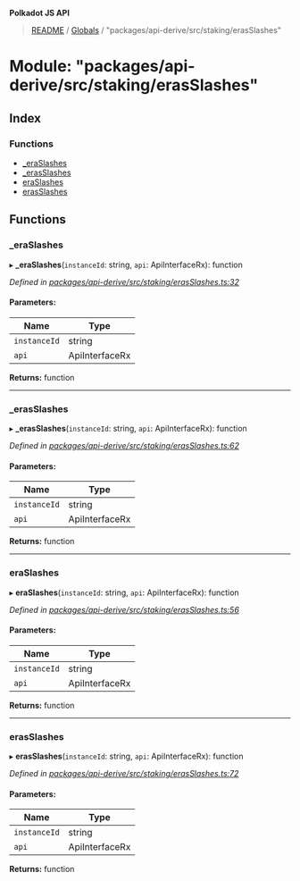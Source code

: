 **Polkadot JS API**

> [README](../README.md) / [Globals](../globals.md) / "packages/api-derive/src/staking/erasSlashes"

# Module: "packages/api-derive/src/staking/erasSlashes"

## Index

### Functions

* [\_eraSlashes](_packages_api_derive_src_staking_erasslashes_.md#_eraslashes)
* [\_erasSlashes](_packages_api_derive_src_staking_erasslashes_.md#_erasslashes)
* [eraSlashes](_packages_api_derive_src_staking_erasslashes_.md#eraslashes)
* [erasSlashes](_packages_api_derive_src_staking_erasslashes_.md#erasslashes)

## Functions

### \_eraSlashes

▸ **_eraSlashes**(`instanceId`: string, `api`: ApiInterfaceRx): function

*Defined in [packages/api-derive/src/staking/erasSlashes.ts:32](https://github.com/polkadot-js/api/blob/5577723b7/packages/api-derive/src/staking/erasSlashes.ts#L32)*

#### Parameters:

Name | Type |
------ | ------ |
`instanceId` | string |
`api` | ApiInterfaceRx |

**Returns:** function

___

### \_erasSlashes

▸ **_erasSlashes**(`instanceId`: string, `api`: ApiInterfaceRx): function

*Defined in [packages/api-derive/src/staking/erasSlashes.ts:62](https://github.com/polkadot-js/api/blob/5577723b7/packages/api-derive/src/staking/erasSlashes.ts#L62)*

#### Parameters:

Name | Type |
------ | ------ |
`instanceId` | string |
`api` | ApiInterfaceRx |

**Returns:** function

___

### eraSlashes

▸ **eraSlashes**(`instanceId`: string, `api`: ApiInterfaceRx): function

*Defined in [packages/api-derive/src/staking/erasSlashes.ts:56](https://github.com/polkadot-js/api/blob/5577723b7/packages/api-derive/src/staking/erasSlashes.ts#L56)*

#### Parameters:

Name | Type |
------ | ------ |
`instanceId` | string |
`api` | ApiInterfaceRx |

**Returns:** function

___

### erasSlashes

▸ **erasSlashes**(`instanceId`: string, `api`: ApiInterfaceRx): function

*Defined in [packages/api-derive/src/staking/erasSlashes.ts:72](https://github.com/polkadot-js/api/blob/5577723b7/packages/api-derive/src/staking/erasSlashes.ts#L72)*

#### Parameters:

Name | Type |
------ | ------ |
`instanceId` | string |
`api` | ApiInterfaceRx |

**Returns:** function
